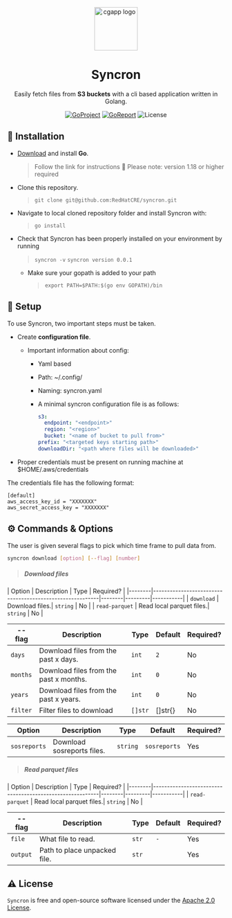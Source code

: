 <div align="center">
  <img alt="cgapp logo" src="https://i.imgur.com/QdUJPDU.png" width="100px"/>

# Syncron

Easily fetch files from **S3 buckets** with a cli based application written in Golang.

[![GoProject](https://img.shields.io/badge/Go-1.18+-00ADD8?style=for-the-badge&logo=go)](https://github.com/RedHatCRE/syncron) [![GoReport](https://img.shields.io/badge/Go_report-A+-success?style=for-the-badge&logo=none)](https://goreportcard.com/badge/github.com/redhatcre/syncron) ![License](https://img.shields.io/badge/license-apache_2.0-red?style=for-the-badge&logo=none)
</div>

## 🔧 Installation


- [Download](https://golang.org/dl/) and install **Go**. 
    > Follow the link for instructions
    > 🔔 Please note: version 1.18 or higher required
- Clone this repository.
    
    > `git clone git@github.com:RedHatCRE/syncron.git`

- Navigate to local cloned repository folder and install Syncron with:
    
    > `go install`

- Check that Syncron has been properly installed on your environment by running
    > `syncron -v`
    > `syncron version 0.0.1`

    - Make sure your gopath is added to your path
      >  `export PATH=$PATH:$(go env GOPATH)/bin`



## 📖 Setup

To use Syncron, two important steps must be taken.

- Create **configuration file**. 
    - Important information about config:
        - Yaml based
        - Path: ~/.config/
        - Naming: syncron.yaml
        - A minimal syncron configuration file is as follows:

            ```yaml
            s3:
              endpoint: "<endpoint>"
              region: "<region>"
              bucket: "<name of bucket to pull from>"
            prefix: "<targeted keys starting path>"
            downloadDir: "<path where files will be downloaded>"
            ```

- Proper credentials must be present on running machine at $HOME/.aws/credentials

The credentials file has the following format:

```
[default]
aws_access_key_id = "XXXXXXX"
aws_secret_access_key = "XXXXXXX"
```

## ⚙️ Commands & Options


The user is given several flags to pick which time frame to pull data from.

```bash
syncron download [option] [--flag] [number]
```

> ##### *Download files*

| Option | Description                                              | Type   | Required? |
|--------|----------------------------------------------------------|--------|---------|-----------|
| `download`   | Download files.| `string` | No        |
| `read-parquet`   | Read local parquet files.| `string` | No        |

| --flag | Description                                              | Type   | Default | Required? |
|--------|----------------------------------------------------------|--------|---------|-----------|
| `days`   | Download files from the past x days. | `int` | `2` | No        |
| `months`   | Download files from the past x months. | `int` | `0` | No        |
| `years`   | Download files from the past x years. | `int` | `0` | No        |
| `filter`   | Filter files to download | `[]str` | []str{} | No        |

| Option | Description                                              | Type   | Default | Required? |
|--------|----------------------------------------------------------|--------|---------|-----------|
| `sosreports`   | Download sosreports files.| `string` | `sosreports` | Yes        |

> ##### *Read parquet files*
| Option | Description                                              | Type   | Required? |
|--------|----------------------------------------------------------|--------|---------|-----------|
| `read-parquet`   | Read local parquet files.| `string` | No        |

| --flag | Description                                              | Type   | Default | Required? |
|--------|----------------------------------------------------------|--------|---------|-----------|
| `file`   | What file to read. | `str` | `-` | Yes        |
| `output`   | Path to place unpacked file. | `str` |  | Yes        |
## ⚠️ License

`Syncron` is free and open-source software licensed under the [Apache 2.0 License](https://github.com/RedHatCRE/syncron/blob/main/LICENSE). 
